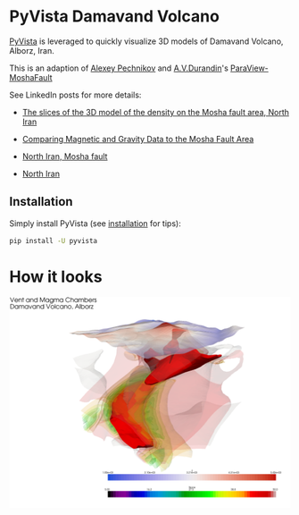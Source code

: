 # PyVista Damavand Volcano

[PyVista](https://www.pyvista.org) is leveraged to quickly visualize 3D models of Damavand Volcano, Alborz, Iran.

This is an adaption of [Alexey Pechnikov](https://orcid.org/0000-0001-9626-8615) and [A.V.Durandin](https://orcid.org/0000-0001-6468-9757)'s [ParaView-MoshaFault](https://github.com/mobigroup/ParaView-MoshaFault)

See LinkedIn posts for more details:

- [The slices of the 3D model of the density on the Mosha fault area, North Iran](https://www.linkedin.com/posts/activity-6610080454911631360-97-V/)

- [Comparing Magnetic and Gravity Data to the Mosha Fault Area](https://www.linkedin.com/posts/activity-6609736436344201216-Kxls/)

- [North Iran, Mosha fault](https://www.linkedin.com/posts/activity-6609681862937853952-2BPG/)

- [North Iran](https://www.linkedin.com/posts/activity-6609486793676996608-ZF-J/)

## Installation

Simply install PyVista (see [installation](https://docs.pyvista.org/getting-started/installation.html) for tips):

```bash
pip install -U pyvista
```

# How it looks

![image](./volcano.png)